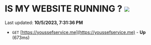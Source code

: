 # IS MY WEBSITE RUNNING ? [![](https://img.shields.io/static/v1?label=Sponsor&message=%E2%9D%A4&logo=GitHub&color=%23fe8e86)](https://github.com/sponsors/<username>)

Last updated: **10/5/2023, 7:31:36 PM**

- `GET` [https://youssefservice.me](https://youssefservice.me) - **Up** (673ms)
